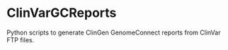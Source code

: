 # ClinVarGCReports
Python scripts to generate ClinGen GenomeConnect reports from ClinVar FTP files.
